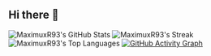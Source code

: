 ## Hi there 👋

<!--
**MaximuxR93/MaximuxR93** is a ✨ _special_ ✨ repository because its `README.md` (this file) appears on your GitHub profile.

Here are some ideas to get you started:

- 🔭 I’m currently working on ...
- 🌱 I’m currently learning ...
- 👯 I’m looking to collaborate on ...
- 🤔 I’m looking for help with ...
- 💬 Ask me about ...
- 📫 How to reach me: ...
- 😄 Pronouns: ...
- ⚡ Fun fact: ...
-->

![MaximuxR93's GitHub Stats](https://github-readme-stats.vercel.app/api?username=MaximuxR93&theme=highcontrast&show_icons=true&hide_border=false&count_private=true&include_all_commits=true)
![MaximuxR93's Streak](https://github-readme-streak-stats.herokuapp.com/?user=MaximuxR93&theme=highcontrast&hide_border=false)
![MaximuxR93's Top Languages](https://github-readme-stats.vercel.app/api/top-langs/?username=MaximuxR93&theme=highcontrast&show_icons=true&hide_border=false&layout=compact)
[![GitHub Activity Graph](https://github-readme-activity-graph.vercel.app/graph?username=MaximuxR93&theme=github-compact)](https://github.com/ashutosh00710/github-readme-activity-graph)

